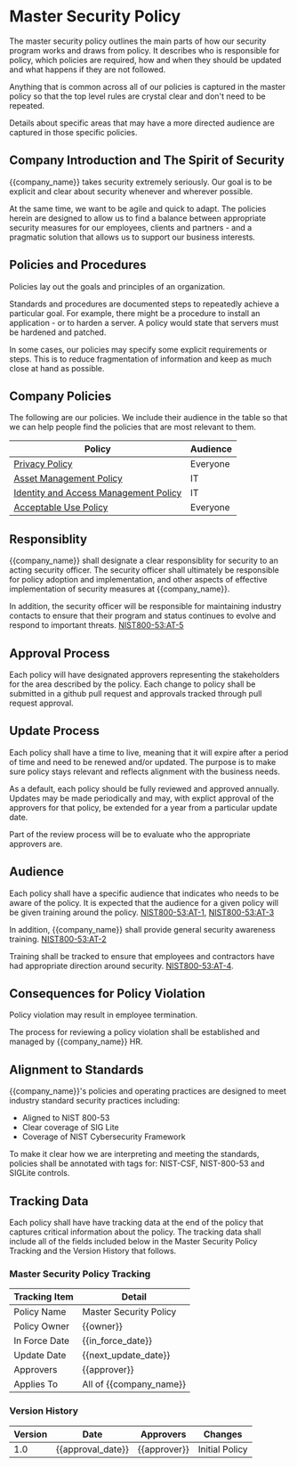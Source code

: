 # Master Security Policy

The master security policy outlines the main parts of how our security program works and draws from policy.  It describes who is responsible for policy, which policies are required, how and when they should be updated and what happens if they are not followed.

Anything that is common across all of our policies is captured in the master policy so that the top level rules are crystal clear and don't need to be repeated.

Details about specific areas that may have a more directed audience are captured in those specific policies.

## Company Introduction and The Spirit of Security

{{company_name}} takes security extremely seriously.  Our goal is to be explicit and clear about security whenever and wherever possible.

At the same time, we want to be agile and quick to adapt.  The policies herein are designed to allow us to find a balance between appropriate security measures for our employees, clients and partners - and a pragmatic solution that allows us to support our business interests.

## Policies and Procedures

Policies lay out the goals and principles of an organization.

Standards and procedures are documented steps to repeatedly achieve a particular goal.  For example, there might be a procedure to install an application - or to harden a server.  A policy would state that servers must be hardened and patched.

In some cases, our policies may specify some explicit requirements or steps.  This is to reduce fragmentation of information and keep as much close at hand as possible.

## Company Policies

The following are our policies.  We include their audience in the table so that we can help people find the policies that are most relevant to them.

| Policy | Audience | 
|--------|----------|
| [Privacy Policy](policies/Privacy_Policy.md) | Everyone |
| [Asset Management Policy](policies/Asset_Management_Policy.md) | IT |
| [Identity and Access Management Policy](policies/IAM_Policy.md) | IT |
| [Acceptable Use Policy](policies/Acceptable_Use_Policy.md) | Everyone |

## Responsiblity

{{company_name}} shall designate a clear responsiblity for security to an acting security officer.  The security officer shall ultimately be responsible for policy adoption and implementation, and other aspects of effective implementation of security measures at {{company_name}}.

In addition, the security officer will be responsible for maintaining industry contacts to ensure that their program and status continues to evolve and respond to important threats. [NIST800-53:AT-5](https://nvd.nist.gov/800-53/Rev4/control/AT-5)

## Approval Process

Each policy will have designated approvers representing the stakeholders for the area described by the policy.  Each change to policy shall be submitted in a github pull request and approvals tracked through pull request approval.

## Update Process

Each policy shall have a time to live, meaning that it will expire after a period of time and need to be renewed and/or updated.  The purpose is to make sure policy stays relevant and reflects alignment with the business needs.

As a default, each policy should be fully reviewed and approved annually.  Updates may be made periodically and may, with explict approval of the approvers for that policy, be extended for a year from a particular update date.

Part of the review process will be to evaluate who the appropriate approvers are.

## Audience

Each policy shall have a specific audience that indicates who needs to be aware of the policy.  It is expected that the audience for a given policy will be given training around the policy.  [NIST800-53:AT-1](https://nvd.nist.gov/800-53/Rev4/control/AT-1), [NIST800-53:AT-3](https://nvd.nist.gov/800-53/Rev4/control/AT-3)

In addition, {{company_name}} shall provide general security awareness training. [NIST800-53:AT-2](https://nvd.nist.gov/800-53/Rev4/control/AT-2)

Training shall be tracked to ensure that employees and contractors have had appropriate direction around security.  [NIST800-53:AT-4](https://nvd.nist.gov/800-53/Rev4/control/AT-4).  

## Consequences for Policy Violation

Policy violation may result in employee termination.

The process for reviewing a policy violation shall be established and managed by {{company_name}} HR.

## Alignment to Standards

{{company_name}}'s policies and operating practices are designed to meet industry standard security practices including:

* Aligned to NIST 800-53
* Clear coverage of SIG Lite
* Coverage of NIST Cybersecurity Framework

To make it clear how we are interpreting and meeting the standards, policies shall be annotated with tags for:  NIST-CSF, NIST-800-53 and SIGLite controls.

## Tracking Data

Each policy shall have have tracking data at the end of the policy that captures critical information about the policy.  The tracking data shall include all of the fields included below in the Master Security Policy Tracking and the Version History that follows.

### Master Security Policy Tracking

| Tracking Item   | Detail |
|-----------------|--------|
| Policy Name     | Master Security Policy |
| Policy Owner    | {{owner}}  |
| In Force Date   | {{in_force_date}} |
| Update Date     | {{next_update_date}} |
| Approvers       | {{approver}} |
| Applies To      | All of {{company_name}} |

### Version History 

| Version | Date | Approvers | Changes | 
|--|--|--|--|
| 1.0 | {{approval_date}} | {{approver}} | Initial Policy |
